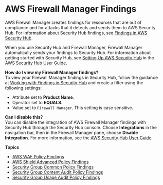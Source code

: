 # AWS Firewall Manager Findings<a name="fms-findings"></a>

AWS Firewall Manager creates findings for resources that are out of compliance and for attacks that it detects and sends them to AWS Security Hub\. For information about Security Hub findings, see [Findings in AWS Security Hub](https://docs.aws.amazon.com/securityhub/latest/userguide/securityhub-findings.html)\.

When you use Security Hub and Firewall Manager, Firewall Manager automatically sends your findings to Security Hub\. For information about getting started with Security Hub, see [Setting Up AWS Security Hub](https://docs.aws.amazon.com/securityhub/latest/userguide/securityhub-settingup.html) in the [AWS Security Hub User Guide](https://docs.aws.amazon.com/securityhub/latest/userguide/what-is-securityhub.html)\.

**How do I view my Firewall Manager findings?**  
To view your Firewall Manager findings in Security Hub, follow the guidance at [Working with Findings in Security Hub](https://docs.aws.amazon.com/securityhub/latest/userguide/securityhub-findings.html#securityhub-managing-findings) and create a filter using the following settings: 
+ Attribute set to **Product Name**\.
+ Operator set to **EQUALS**\.
+ Value set to `Firewall Manager`\. This setting is case sensitive\.

**Can I disable this?**  
You can disable the integration of AWS Firewall Manager findings with Security Hub through the Security Hub console\. Choose **Integrations** in the navigation bar, then in the Firewall Manager pane, choose **Disable Integration**\. For more information, see the [AWS Security Hub User Guide](https://docs.aws.amazon.com/securityhub/latest/userguide/what-is-securityhub.html)\.

**Topics**
+ [AWS WAF Policy Findings](waf-policy-findings.md)
+ [AWS Shield Advanced Policy Findings](shield-policy-findings.md)
+ [Security Group Common Policy Findings](security-group-common-policy-findings.md)
+ [Security Group Content Audit Policy Findings](security-group-content-audit-policy-findings.md)
+ [Security Group Usage Audit Policy Findings](security-group-usage-audit-policy-findings.md)